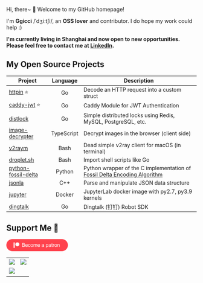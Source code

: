 Hi, there~ 👋 Welcome to my GitHub homepage!

I'm **Ggicci** /ˈdʒiːtʃi/, an **OSS lover** and contributor.
I do hope my work could help :)

**I'm currently living in Shanghai and now open to new opportunities. Please feel free to contact me at [LinkedIn](https://www.linkedin.com/in/ggicci).**
<!--
I have the following preferences:

1. overseas jobs and hope my employer can provide visa support
2. remote jobs that can collaborate globally (I believe I can adapt quickly though I have no such experience)
3. Back End (proficient), Full Stack (balance), Front End (familiar)

My resume: [ggicci.me/resume](https://ggicci.me/resume)
-->

## My Open Source Projects

| Project                                                              |  Language  | Description                                                                                                                                         |
| -------------------------------------------------------------------- | :--------: | --------------------------------------------------------------------------------------------------------------------------------------------------- |
| [httpin](https://github.com/ggicci/httpin) ⭐                        |     Go     | Decode an HTTP request into a custom struct                                                                                                         |
| [caddy-jwt](https://github.com/ggicci/caddy-jwt) ⭐                  |     Go     | Caddy Module for JWT Authentication                                                                                                                 |
| [distlock](https://github.com/ggicci/distlock)                       |     Go     | Simple distributed locks using Redis, MySQL, PostgreSQL, etc.                                                                                       |
| [image-decrypter](https://github.com/ggicci/image-decrypter)         | TypeScript | Decrypt images in the browser (client side)                                                                                                         |
| [v2raym](https://github.com/ggicci/v2raym)                           |    Bash    | Dead simple v2ray client for macOS (in terminal)                                                                                                    |
| [droplet.sh](https://github.com/ggicci/droplet.sh)                   |    Bash    | Import shell scripts like Go                                                                                                                        |
| [python-fossil-delta](https://github.com/ggicci/python-fossil-delta) |   Python   | Python wrapper of the C implementation of [Fossil Delta Encoding Algorithm](https://fossil-scm.org/home/doc/trunk/www/delta_encoder_algorithm.wiki) |
| [jsonla](https://github.com/ggicci/jsonla)                           |    C++     | Parse and manipulate JSON data structure                                                                                                            |
| [jupyter](https://github.com/ggicci/jupyter)                         |   Docker   | JupyterLab docker image with py2.7, py3.9 kernels                                                                                                   |
| [dingtalk](https://github.com/ggicci/dingtalk)                       |     Go     | Dingtalk (钉钉) Robot SDK                                                                                                                           |

## Support Me 💙

<a href="https://www.patreon.com/bePatron?u=68561580"><img src="./assets/become-a-patron.png" height="32px" /></a>

<table>
<tbody>
  <tr>
    <td>
      <a href="https://github.com/anuraghazra/github-readme-stats">
        <img src="https://github-readme-stats.vercel.app/api?username=ggicci&count_private=true&hide_title=true&hide_border=true" style="width: 100%" />
      </a>
    </td>
    <td>
      <a href="https://github.com/anuraghazra/github-readme-stats">
        <img src="https://github-readme-stats.vercel.app/api/top-langs?username=ggicci&layout=compact&hide_border=true" style="width: 100%" />
      </a>
    </td>
  </tr>
  <tr>
    <td colspan="2">
      <a href="https://github.com/ashutosh00710/github-readme-activity-graph">
        <img src="https://activity-graph.herokuapp.com/graph?username=ggicci&bg_color=ffffff0a&color=3080ed&line=5094f0&point=4d72f2&hide_border=true" />
      </a>
    </td>
  </tr>
</tbody>
</table>
